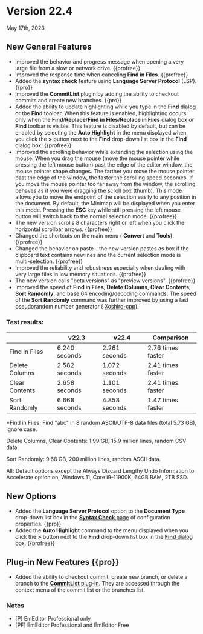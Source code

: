 # Version 22.4

May 17th, 2023

## New General Features

- Improved the behavior and progress message when opening a very large file from a slow or network drive. {{profree}}
- Improved the response time when canceling **Find in Files**. {{profree}}
- Added the **syntax check** feature using **Language Server Protocol** (LSP). {{pro}}
- Improved the **CommitList** plugin by adding the ability to checkout commits and create new branches. {{pro}}
- Added the ability to update highlighting while you type in the **Find** dialog or the **Find** toolbar. When this feature is enabled, highlighting occurs only when the **Find**/**Replace**/**Find in Files**/**Replace in Files** dialog box or **Find** toolbar is visible. This feature is disabled by default, but can be enabled by selecting the **Auto Highlight** in the menu displayed when you click the **>** button next to the **Find** drop-down list box in the **Find** dialog box. {{profree}}
- Improved the scrolling behavior while extending the selection using the mouse. When you drag the mouse (move the mouse pointer while pressing the left mouse button) past the edge of the editor window, the mouse pointer shape changes. The farther you move the mouse pointer past the edge of the window, the faster the scrolling speed becomes. If you move the mouse pointer too far away from the window, the scrolling behaves as if you were dragging the scroll box (thumb). This mode allows you to move the endpoint of the selection easily to any position in the document. By default, the Minimap will be displayed when you enter this mode. Pressing the **ESC** key while still pressing the left mouse button will switch back to the normal selection mode. {{profree}}
- The new version scrolls 8 characters right or left when you click the horizontal scrollbar arrows. {{profree}}
- Changed the shortcuts on the main menu ( **Convert** and **Tools**). {{profree}}
- Changed the behavior on paste - the new version pastes as box if the clipboard text contains newlines and the current selection mode is multi-selection. {{profree}}
- Improved the reliability and robustness especially when dealing with very large files in low memory situations. {{profree}}
- The new version calls "beta versions" as "preview versions". {{profree}}
- Improved the speed of **Find in Files**, **Delete Columns**, **Clear Contents**, **Sort Randomly**, and base 64 encoding/decoding commands. The speed of the **Sort Randomly** command was further improved by using a fast pseudorandom number generator ( [Xoshiro-cpp](https://github.com/Reputeless/Xoshiro-cpp)).

### Test results:

|  | v22.3 | v22.4 | Comparison |
| --- | --- | --- | --- |
| Find in Files | 6.240 seconds | 2.261 seconds | 2.76 times faster |
| Delete Columns | 2.582 seconds | 1.072 seconds | 2.41 times faster |
| Clear Contents | 2.658 seconds | 1.101 seconds | 2.41 times faster |
| Sort Randomly | 6.668 seconds | 4.858 seconds | 1.47 times faster |

\*Find in Files: Find "abc" in 8 random ASCII/UTF-8 data files (total 5.73 GB), ignore case.

Delete Columns, Clear Contents: 1.99 GB, 15.9 million lines, random CSV data.

Sort Randomly: 9.68 GB, 200 million lines, random ASCII data.

All: Default options except the Always Discard Lengthy Undo Information to Accelerate option on, Windows 11, Core i9-11900K, 64GB RAM, 2TB SSD.

## New Options

- Added the **Language Server Protocol** option to the **Document Type** drop-down list box in the [**Syntax Check** page](../dlg/properties/validation/index) of configuration properties. {{pro}}
- Added the **Auto Highlight** command to the menu displayed when you click the **>** button next to the **Find** drop-down list box in the [**Find** dialog box](../dlg/find/index). {{profree}}

## Plug-in New Features {{pro}}

- Added the ability to checkout commit, create new branch, or delete a branch to the [**CommitList** plug-in](../howto/plugin/plugin_commit_list). They are accessed through the context menu of the commit list or the branches list.

### Notes

- \[P\] EmEditor Professional only
- \[PF\] EmEditor Professional and EmEditor Free
